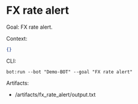 # FX rate alert

Goal: FX rate alert.

Context:
```json
{}
```

CLI:
```
bot:run --bot "Demo-BOT" --goal "FX rate alert"
```

Artifacts:
- /artifacts/fx_rate_alert/output.txt
